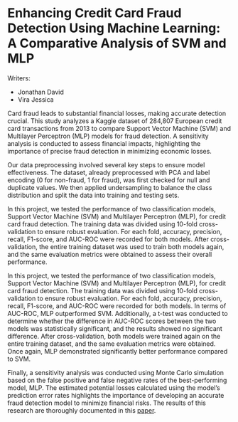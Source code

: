 # Enhancing Credit Card Fraud Detection Using Machine Learning: A Comparative Analysis of SVM and MLP

Writers:
- Jonathan David
- Vira Jessica

Card fraud leads to substantial financial losses, making accurate detection crucial. This study analyzes a Kaggle dataset of 284,807 European credit card transactions from 2013 to compare Support Vector Machine (SVM) and Multilayer Perceptron (MLP) models for fraud detection. A sensitivity analysis is conducted to assess financial impacts, highlighting the importance of precise fraud detection in minimizing economic losses.

Our data preprocessing involved several key steps to ensure model effectiveness. The dataset, already preprocessed with PCA and label encoding (0 for non-fraud, 1 for fraud), was first checked for null and duplicate values. We then applied undersampling to balance the class distribution and split the data into training and testing sets.

In this project, we tested the performance of two classification models, Support Vector Machine (SVM) and Multilayer Perceptron (MLP), for credit card fraud detection. The training data was divided using 10-fold cross-validation to ensure robust evaluation. For each fold, accuracy, precision, recall, F1-score, and AUC-ROC were recorded for both models. After cross-validation, the entire training dataset was used to train both models again, and the same evaluation metrics were obtained to assess their overall performance.

In this project, we tested the performance of two classification models, Support Vector Machine (SVM) and Multilayer Perceptron (MLP), for credit card fraud detection. The training data was divided using 10-fold cross-validation to ensure robust evaluation. For each fold, accuracy, precision, recall, F1-score, and AUC-ROC were recorded for both models. In terms of AUC-ROC, MLP outperformed SVM. Additionally, a t-test was conducted to determine whether the difference in AUC-ROC scores between the two models was statistically significant, and the results showed no significant difference. After cross-validation, both models were trained again on the entire training dataset, and the same evaluation metrics were obtained. Once again, MLP demonstrated significantly better performance compared to SVM.

Finally, a sensitivity analysis was conducted using Monte Carlo simulation based on the false positive and false negative rates of the best-performing model, MLP. The estimated potential losses calculated using the model’s prediction error rates highlights the importance of developing an accurate fraud detection model to minimize financial risks. The results of this research are thoroughly documented in this [paper](https://drive.google.com/drive/folders/1xhznG_LYTp7lryzm9tbP6K_WNHZ3MXd0?usp=sharing).

